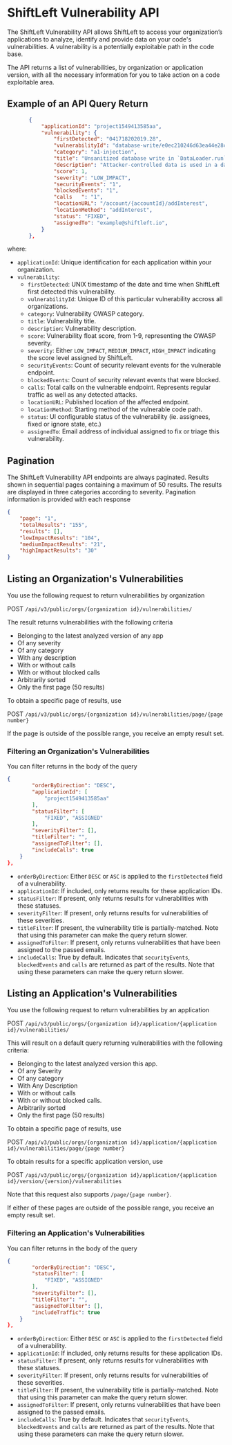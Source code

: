 # ShiftLeft Vulnerability API

The ShiftLeft Vulnerability API allows ShiftLeft to access your organization’s applications to analyze, identify and provide data on your code's vulnerabilities. A vulnerability is a potentially exploitable path in the code base. 

The API returns a list of vulnerabilities, by organization or application version, with all the necessary information for you to take action on a code exploitable area. 

## Example of an API Query Return

```json
       {
           "applicationId": "project1549413585aa",
           "vulnerability": {
               "firstDetected": "041718202019.28",
               "vulnerabilityId": "database-write/e0ec210246d63ea44e28c01ed6113a66",
               "category": "a1-injection",
               "title": "Unsanitized database write in `DataLoader.run`",
               "description": "Attacker-controlled data is used in a database query without any sanitation or encoding. This could be intended behavior and thus has a low score. Injection flaws, such as SQL, NoSQL, OS, and LDAP injection, occur when untrusted data is sent to an interpreter as part of a command or query. By injecting hostile data, an attacker may trick the interpreter into executing unintended commands or accessing data without proper authorization which can result in data loss, corruption, or disclosure to unauthorized parties, loss of accountability, denial of access or even a complete host takeover.",
               "score": 1,
               "severity": "LOW_IMPACT",
               "securityEvents": "1",
               "blockedEvents": "1",
               "calls	": "1",
               "locationURL": "/account/{accountId}/addInterest",
               "locationMethod": "addInterest",
               "status": "FIXED",
               "assignedTo": "example@shiftleft.io",
           }
       },
```

where:

* `applicationId`: Unique identification for each application within your organization.
* `vulnerability`:
	* `firstDetected`: UNIX timestamp of the date and time when ShiftLeft first detected this vulnerability.
	* `vulnerabilityId`: Unique ID of this particular vulnerability accross all organizations.
	* `category`: Vulnerability OWASP category.
	* `title`: Vulnerability title.
	* `description`: Vulnerability description.
	* `score`: Vulnerability float score, from 1-9, representing the OWASP severity.
	* `severity`: Either `LOW_IMPACT`, `MEDIUM_IMPACT`, `HIGH_IMPACT` indicating the score level assigned by ShiftLeft.
	*  `securityEvents`: Count of security relevant events for the vulnerable endpoint.
	*  `blockedEvents`: Count of security relevant events that were blocked.
	*  `calls`: Total calls on the vulnerable endpoint. Represents regular traffic as well as any detected attacks.
	*  `locationURL`: Published location of the affected endpoint.
	*  `locationMethod`: Starting method of the vulnerable code path.
	*  `status`: UI configurable status of the vulnerability (ie. assignees, fixed or ignore state, etc.)
	*  `assignedTo`: Email address of individual assigned to fix or triage this vulnerability.
	

## Pagination

The ShiftLeft Vulnerability API endpoints are always paginated. Results shown in sequential pages containing a maximum of 50 results. The results are displayed in three categories according to severity. Pagination information is provided with each response 

```json
{
	"page": "1",
 	"totalResults": "155",
  	"results": [],
  	"lowImpactResults": "104",
	"mediumImpactResults": "21",
	"highImpactResults": "30"
}
```

## Listing an Organization's Vulnerabilities

You use the following request to return vulnerabilities by organization

POST `/api/v3/public/orgs/{organization id}/vulnerabilities/`

The result returns vulnerabilities with the following criteria

* Belonging to the latest analyzed version of any app
* Of any severity
* Of any category
* With any description
* With or without calls
* With or without blocked calls
* Arbitrarily sorted
* Only the first page (50 results)

To obtain a specific page of results, use

POST `/api/v3/public/orgs/{organization id}/vulnerabilities/page/{page number}`

If the page is outside of the possible range, you receive an empty result set.

### Filtering an Organization's Vulnerabilities

You can filter returns in the body of the query

```json
{
        "orderByDirection": "DESC",
        "applicationId": [
            "project1549413585aa"
        ],
        "statusFilter": [
            "FIXED", "ASSIGNED"
        ],
        "severityFilter": [],
        "titleFilter": "",
        "assignedToFilter": [],
        "includeCalls": true
    }
},
```

* `orderByDirection`: Either `DESC` or `ASC` is applied to the `firstDetected` field of a vulnerability.
* `applicationId`: If included, only returns results for these application IDs.
* `statusFilter`: If present, only returns results for vulnerabilities with these statuses.
* `severityFilter`: If present, only returns results for vulnerabilities of these severities.
* `titleFilter`: If present, the vulnerability title is partially-matched. Note that using this parameter can make the query return slower.
* `assignedToFilter`: If present, only returns vulnerabilities that have been assigned to the passed emails.
* `includeCalls`: True by default. Indicates that `securityEvents`, `blockedEvents` and `calls` are returned as part of the results. Note that using these parameters can make the query return slower.

## Listing an Application's Vulnerabilities

You use the following request to return vulnerabilities by an application

POST `/api/v3/public/orgs/{organization id}/application/{application id}/vulnerabilities/`

This will result on a default query returning vulnerabilities with the following criteria:

* Belonging to the latest analyzed version this app.
* Of any Severity
* Of any category
* With Any Description
* With or without calls
* With or without blocked calls.
* Arbitrarily sorted
* Only the first page (50 results)

To obtain a specific page of results, use

POST `/api/v3/public/orgs/{organization id}/application/{application id}/vulnerabilities/page/{page number}`

To obtain results for a specific application version, use 

POST `/api/v3/public/orgs/{organization id}/application/{application id}/version/{version}/vulnerabilities`

Note that this request also supports `/page/{page number}`.

If either of these pages are outside of the possible range, you receive an empty result set.

### Filtering an Application's Vulnerabilities

You can filter returns in the body of the query

```json
{
        "orderByDirection": "DESC",
        "statusFilter": [
            "FIXED", "ASSIGNED"
        ],
        "severityFilter": [],
        "titleFilter": "",
        "assignedToFilter": [],
        "includeTraffic": true
    }
},
```

* `orderByDirection`: Either `DESC` or `ASC` is applied to the `firstDetected` field of a vulnerability.
* `applicationId`: If included, only returns results for these application IDs.
* `statusFilter`: If present, only returns results for vulnerabilities with these statuses.
* `severityFilter`: If present, only returns results for vulnerabilities of these severities.
* `titleFilter`: If present, the vulnerability title is partially-matched. Note that using this parameter can make the query return slower.
* `assignedToFilter`: If present, only returns vulnerabilities that have been assigned to the passed emails.
* `includeCalls`: True by default. Indicates that `securityEvents`, `blockedEvents` and `calls` are returned as part of the results. Note that using these parameters can make the query return slower.
